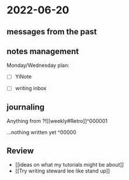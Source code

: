 # 2022-06-20
## messages from the past

## notes management

Monday/Wednesday plan:
 - [ ] YiNote
 - [ ] writing inbox


## journaling 

Anything from ?![[weekly#Retro]]^000001


...nothing written yet
^00000




## Review
- [[ideas on what my tutorials might be about]]
- [[Try writing steward lee like stand up]]
